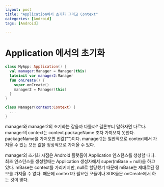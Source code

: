 ```yaml
---
layout: post
title: "Application에서 초기화 그리고 Context"
categories: [Android]
tags: [Android]

---
```


# Application 에서의 초기화

```kotlin
class MyApp: Application() {
  val manager:Manager = Manager(this)
  lateinit var manager2:Manager
  fun onCreate() {
    super.onCreate()
    manager2 = Manager(this)
  }
}

class Manager(context:Context) {
  ...
}
```

manager와 manager2의 초기화는 같을까 다를까? 결론부터 말하자면 다르다. manager의 context는 context.packageName 조차 가져오지 못한다. packageName을 가져오면 빈값("")이다. manager2는 일반적으로 context에서 가져올 수 있는 모든 값을 정상적으로 가져올 수 있다.

manager의 초기화 시점은 Android 플랫폼이 Application 인스턴스를 생성할 때다. 최초 인스턴스를 생성할때는 Application 생성자에서 super(mBase = null)을 하고 있다. mBase는 context를 가리키지만, null로 할당했기 때문에 mBase는 제대로된 정보를 가져올 수 없다. 때문에 context가 필요한 모듈이나 SDK들은 onCreate에서 하는 것이 맞다.
